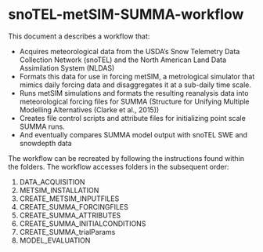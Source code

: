 # snoTEL-metSIM-SUMMA-workflow

This document a describes a workflow that:
-	Acquires meteorological data from the USDA’s Snow Telemetry Data Collection Network (snoTEL) and the North American Land Data Assimilation System (NLDAS)
-	Formats this data for use in forcing metSIM, a metrological simulator that mimics daily forcing data and disaggregates it at a sub-daily time scale.
-	Runs metSIM simulations and formats the resulting reanalysis data into meteorological forcing files for SUMMA (Structure for Unifying Multiple Modelling Alternatives (Clarke et al., 2015))
-	Creates file control scripts and attribute files for initializing point scale SUMMA runs.
-	And eventually compares SUMMA model output with snoTEL SWE and snowdepth data

The workflow can be recreated by following the instructions found within the folders. The workflow accesses folders in the subsequent order:
1)	DATA_ACQUISITION
2)	METSIM_INSTALLATION
3)	CREATE_METSIM_INPUTFILES
4)	CREATE_SUMMA_FORCINGFILES
5)	CREATE_SUMMA_ATTRIBUTES
6)  CREATE_SUMMA_INITIALCONDITIONS
7)  CREATE_SUMMA_trialParams
9)	MODEL_EVALUATION
